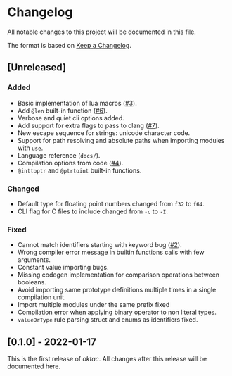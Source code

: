 # Changelog

All notable changes to this project will be documented in this file.

The format is based on [Keep a Changelog](https://keepachangelog.com/en/1.0.0/).

## [Unreleased]

### Added

- Basic implementation of lua macros ([#3](https://todo.sr.ht/~mikelma/oktac/3)).
- Add `@len` built-in function ([#6](https://todo.sr.ht/~mikelma/oktac/6)).
- Verbose and quiet cli options added.
- Add support for extra flags to pass to clang ([#7](https://todo.sr.ht/~mikelma/oktac/7)). 
- New escape sequence for strings: unicode character code.
- Support for path resolving and absolute paths when importing modules with `use`.
- Language reference (`docs/`).
- Compilation options from code ([#4](https://todo.sr.ht/~mikelma/oktac/4)).
- `@inttoptr` and `@ptrtoint` built-in functions.

### Changed

- Default type for floating point numbers changed from `f32` to `f64`.
- CLI flag for C files to include changed from `-c` to `-I`.

### Fixed

- Cannot match identifiers starting with keyword bug ([#2](https://todo.sr.ht/~mikelma/oktac/2)).
- Wrong compiler error message in builtin functions calls with few arguments.
- Constant value importing bugs.
- Missing codegen implementation for comparison operations between booleans.
- Avoid importing same prototype definitions multiple times in a single compilation unit.
- Import multiple modules under the same prefix fixed
- Compilation error when applying binary operator to non literal types.
- `valueOrType` rule parsing struct and enums as identifiers fixed.

## [0.1.0] - 2022-01-17

This is the first release of *oktac*. All changes after this release will 
be documented here.
